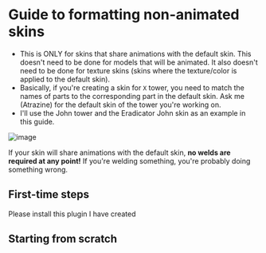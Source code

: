 # Guide to formatting non-animated skins

- This is ONLY for skins that share animations with the default skin. This doesn't need to be done for models that will be animated. It also doesn't need to be done for texture skins (skins where the texture/color is applied to the default skin).
- Basically, if you're creating a skin for `X` tower, you need to match the names of parts to the corresponding part in the default skin. Ask me (Atrazine) for the default skin of the tower you're working on.
- I'll use the John tower and the Eradicator John skin as an example in this guide.

![image](https://github.com/AtrazineC/TDX-Collaborator-Resources/assets/53621618/b82b71f7-12d5-4c79-8e95-bd8ede886b7c)

If your skin will share animations with the default skin, **no welds are required at any point!** If you're welding something, you're probably doing something wrong.

## First-time steps
Please install this plugin I have created

## Starting from scratch

